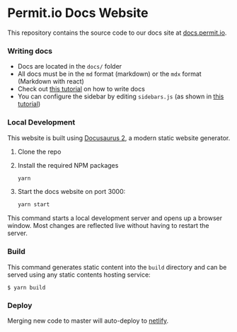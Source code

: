 # Permit.io Docs Website
This repository contains the source code to our docs site at [docs.permit.io](https://docs.permit.io).

### Writing docs
* Docs are located in the `docs/` folder
* All docs must be in the `md` format (markdown) or the `mdx` format (Markdown with react)
* Check out [this tutorial](https://docusaurus.io/docs/create-doc) on how to write docs
* You can configure the sidebar by editing `sidebars.js` (as shown in [this tutorial](https://docusaurus.io/docs/sidebar))

### Local Development
This website is built using [Docusaurus 2](https://docusaurus.io/), a modern static website generator.

1) Clone the repo

2) Install the required NPM packages
    ```sh
    yarn
    ```

3) Start the docs website on port 3000:
    ```sh
    yarn start
    ```

This command starts a local development server and opens up a browser window. Most changes are reflected live without having to restart the server.

### Build

This command generates static content into the `build` directory and can be served using any static contents hosting service:

```
$ yarn build
```

### Deploy

Merging new code to master will auto-deploy to [netlify](https://app.netlify.com/sites/permitio-docs/overview).
